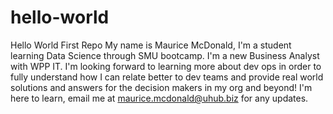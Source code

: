 # hello-world
Hello World First Repo
My name is Maurice McDonald, I'm a student learning Data Science through SMU bootcamp.
I'm a new Business Analyst with WPP IT. I'm looking forward to learning more about dev ops in order to fully understand how I can relate better to dev teams and provide real world solutions and answers for the decision makers in my org and beyond!
I'm here to learn, email me at maurice.mcdonald@uhub.biz for any updates.
